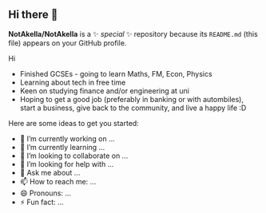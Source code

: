 ## Hi there 👋

**NotAkella/NotAkella** is a ✨ _special_ ✨ repository because its `README.md` (this file) appears on your GitHub profile.

Hi

* Finished GCSEs - going to learn Maths, FM, Econ, Physics
* Learning about tech in free time
* Keen on studying finance and/or engineering at uni
* Hoping to get a good job (preferably in banking or with autombiles), start a business, give back to the community, and live a happy life :D

Here are some ideas to get you started:

- 🔭 I’m currently working on ...
- 🌱 I’m currently learning ...
- 👯 I’m looking to collaborate on ...
- 🤔 I’m looking for help with ...
- 💬 Ask me about ...
- 📫 How to reach me: ...
- 😄 Pronouns: ...
- ⚡ Fun fact: ...
